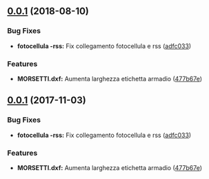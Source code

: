 <a name="0.0.1"></a>
## [0.0.1](https://github.com/eca-automs/MC-HOL24/compare/v0.0.0...v0.0.1) (2018-08-10)


### Bug Fixes

* **fotocellula -rss:** Fix collegamento fotocellula e rss ([adfc033](https://github.com/eca-automs/MC-HOL24/commit/adfc033))


### Features

* **MORSETTI.dxf:** Aumenta larghezza etichetta armadio ([477b67e](https://github.com/eca-automs/MC-HOL24/commit/477b67e))



<a name="0.0.1"></a>
## [0.0.1](https://github.com/eca-automs/MC-HOL24/compare/v0.0.0...v0.0.1) (2017-11-03)


### Bug Fixes

* **fotocellula -rss:** Fix collegamento fotocellula e rss ([adfc033](https://github.com/eca-automs/MC-HOL24/commit/adfc033))


### Features

* **MORSETTI.dxf:** Aumenta larghezza etichetta armadio ([477b67e](https://github.com/eca-automs/MC-HOL24/commit/477b67e))



